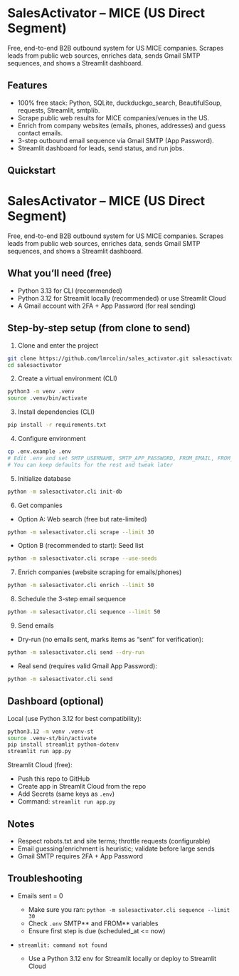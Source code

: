 # SalesActivator – MICE (US Direct Segment)

Free, end-to-end B2B outbound system for US MICE companies. Scrapes leads from public web sources, enriches data, sends Gmail SMTP sequences, and shows a Streamlit dashboard.

## Features

- 100% free stack: Python, SQLite, duckduckgo_search, BeautifulSoup, requests, Streamlit, smtplib.
- Scrape public web results for MICE companies/venues in the US.
- Enrich from company websites (emails, phones, addresses) and guess contact emails.
- 3-step outbound email sequence via Gmail SMTP (App Password).
- Streamlit dashboard for leads, send status, and run jobs.

## Quickstart

# SalesActivator – MICE (US Direct Segment)

Free, end-to-end B2B outbound system for US MICE companies. Scrapes leads from public web sources, enriches data, sends Gmail SMTP sequences, and shows a Streamlit dashboard.

## What you’ll need (free)
- Python 3.13 for CLI (recommended)
- Python 3.12 for Streamlit locally (recommended) or use Streamlit Cloud
- A Gmail account with 2FA + App Password (for real sending)

## Step-by-step setup (from clone to send)

1) Clone and enter the project
```bash
git clone https://github.com/lmrcolin/sales_activator.git salesactivator
cd salesactivator
````

2. Create a virtual environment (CLI)

```bash
python3 -m venv .venv
source .venv/bin/activate
```

3. Install dependencies (CLI)

```bash
pip install -r requirements.txt
```

4. Configure environment

```bash
cp .env.example .env
# Edit .env and set SMTP_USERNAME, SMTP_APP_PASSWORD, FROM_EMAIL, FROM_NAME
# You can keep defaults for the rest and tweak later
```

5. Initialize database

```bash
python -m salesactivator.cli init-db
```

6. Get companies

- Option A: Web search (free but rate-limited)

```bash
python -m salesactivator.cli scrape --limit 30
```

- Option B (recommended to start): Seed list

```bash
python -m salesactivator.cli scrape --use-seeds
```

7. Enrich companies (website scraping for emails/phones)

```bash
python -m salesactivator.cli enrich --limit 50
```

8. Schedule the 3-step email sequence

```bash
python -m salesactivator.cli sequence --limit 50
```

9. Send emails

- Dry-run (no emails sent, marks items as “sent” for verification):

```bash
python -m salesactivator.cli send --dry-run
```

- Real send (requires valid Gmail App Password):

```bash
python -m salesactivator.cli send
```

## Dashboard (optional)

Local (use Python 3.12 for best compatibility):

```bash
python3.12 -m venv .venv-st
source .venv-st/bin/activate
pip install streamlit python-dotenv
streamlit run app.py
```

Streamlit Cloud (free):

- Push this repo to GitHub
- Create app in Streamlit Cloud from the repo
- Add Secrets (same keys as `.env`)
- Command: `streamlit run app.py`

## Notes

- Respect robots.txt and site terms; throttle requests (configurable)
- Email guessing/enrichment is heuristic; validate before large sends
- Gmail SMTP requires 2FA + App Password

## Troubleshooting

- Emails sent = 0

  - Make sure you ran: `python -m salesactivator.cli sequence --limit 30`
  - Check `.env` SMTP*\* and FROM*\* variables
  - Ensure first step is due (scheduled_at <= now)

- `streamlit: command not found`
  - Use a Python 3.12 env for Streamlit locally or deploy to Streamlit Cloud
